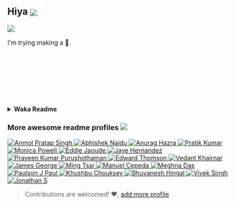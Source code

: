 ## Hiya <img align="center" src="https://media.giphy.com/media/1fhj2FW0661V3Nb2Me/giphy.gif" width="50">
<div style="display:inline-block">
  <a href="https://github.com/anuraghazra/github-readme-stats#customization">
    <img align="left" src="https://github-readme-stats.vercel.app/api?username=ming-tsai&show_icons=true&theme=buefy&hide_border=true" />
  </a>
  <br />

  I'm trying making a 🤖.
  <br />
  <br />
  <br />
  <br />
  <br />
  <br />
  <br />
  <br />
</div>

<details><summary><strong>Waka Readme</strong></summary>

<!--START_SECTION:waka-->
![Profile Views](http://img.shields.io/badge/Profile%20Views-95-blue)

**🐱 My Github Data** 

> 🏆 146 Contributions in the Year 2021
 > 
> 📦 22.8 kB Used in Github's Storage 
 > 
> 💼 Opted to Hire
 > 
> 📜 33 Public Repositories 
 > 
> 🔑 2 Private Repositories  
 > 
**I'm an Early 🐤** 

```text
🌞 Morning    145 commits    █████░░░░░░░░░░░░░░░░░░░░   23.31% 
🌆 Daytime    225 commits    █████████░░░░░░░░░░░░░░░░   36.17% 
🌃 Evening    251 commits    ██████████░░░░░░░░░░░░░░░   40.35% 
🌙 Night      1 commits      ░░░░░░░░░░░░░░░░░░░░░░░░░   0.16%

```
📅 **I'm Most Productive on Sunday** 

```text
Monday       68 commits     ██░░░░░░░░░░░░░░░░░░░░░░░   10.93% 
Tuesday      72 commits     ███░░░░░░░░░░░░░░░░░░░░░░   11.58% 
Wednesday    60 commits     ██░░░░░░░░░░░░░░░░░░░░░░░   9.65% 
Thursday     93 commits     ███░░░░░░░░░░░░░░░░░░░░░░   14.95% 
Friday       80 commits     ███░░░░░░░░░░░░░░░░░░░░░░   12.86% 
Saturday     76 commits     ███░░░░░░░░░░░░░░░░░░░░░░   12.22% 
Sunday       173 commits    ███████░░░░░░░░░░░░░░░░░░   27.81%

```


📊 **This Week I Spent My Time On** 

```text
⌚︎ Time Zone: America/La_Paz

💬 Programming Languages: 
No Activity Tracked This Week

🔥 Editors: 
No Activity Tracked This Week

```

**I Mostly Code in TypeScript** 

```text
TypeScript               7 repos             █████████░░░░░░░░░░░░░░░░   38.89% 
Java                     5 repos             ███████░░░░░░░░░░░░░░░░░░   27.78% 
C#                       3 repos             ████░░░░░░░░░░░░░░░░░░░░░   16.67% 
Vue                      2 repos             ██░░░░░░░░░░░░░░░░░░░░░░░   11.11% 
Jupyter Notebook         1 repo              █░░░░░░░░░░░░░░░░░░░░░░░░   5.56%

```


**Timeline**

![Chart not found](https://raw.githubusercontent.com/ming-tsai/ming-tsai/master/charts/bar_graph.png) 


<!--END_SECTION:waka-->

</details>

### More awesome readme profiles <img align="top" src="https://media.giphy.com/media/1ZDCwrqow6vioQX4Yi/giphy.gif" width="30">
<!--awesome-profiles:start-->
<a href="https://github.com/anmol098">
    <img src="https://avatars.githubusercontent.com/u/15426564?u=d8328dd0939070360893b3a955f50eb8fd8ac144&v=4" alt="Anmol Pratap Singh" width="60px" height="60px">
</a>
<a href="https://github.com/abhisheknaiidu">
    <img src="https://avatars.githubusercontent.com/u/55599878?u=20125265c87bbeb0801d57796ccaaed48fc08706&v=4" alt="Abhishek Naidu" width="60px" height="60px">
</a>
<a href="https://github.com/anuraghazra">
    <img src="https://avatars.githubusercontent.com/u/35374649?u=1d031ad477ef5f38e1e4ea5474ba5fc29bcbeab9&v=4" alt="Anurag Hazra" width="60px" height="60px">
</a>
<a href="https://github.com/pr2tik1">
    <img src="https://avatars.githubusercontent.com/u/34391513?u=e0f8dde92fae468403a53d3b1dcd960d366bbeff&v=4" alt="Pratik Kumar" width="60px" height="60px">
</a>
<a href="https://github.com/M0nica">
    <img src="https://avatars.githubusercontent.com/u/6998954?u=f96fc82764933cefbd15322eca1d4581666325c7&v=4" alt="Monica Powell" width="60px" height="60px">
</a>
<a href="https://github.com/eddiejaoude">
    <img src="https://avatars.githubusercontent.com/u/624760?v=4" alt="Eddie Jaoude" width="60px" height="60px">
</a>
<a href="https://github.com/jayehernandez">
    <img src="https://avatars.githubusercontent.com/u/13959651?u=7c7e8c32a1b6c838daca2b689376539288a8572a&v=4" alt="Jaye Hernandez" width="60px" height="60px">
</a>
<a href="https://github.com/praveenscience">
    <img src="https://avatars.githubusercontent.com/u/1830380?u=74697d8b1cbf3e16adec7b411369afbd53ce4864&v=4" alt="Praveen Kumar Purushothaman" width="60px" height="60px">
</a>
<a href="https://github.com/ethomson">
    <img src="https://avatars.githubusercontent.com/u/1130014?u=baab4900e651b50553a049146167b9e6b66a8a45&v=4" alt="Edward Thomson" width="60px" height="60px">
</a>
<a href="https://github.com/VedantKhairnar">
    <img src="https://avatars.githubusercontent.com/u/42309779?u=0756e1c5b65c5e40ec0a4120081a56e97611f460&v=4" alt="Vedant Khairnar" width="60px" height="60px">
</a>
<a href="https://github.com/jamesgeorge007">
    <img src="https://avatars.githubusercontent.com/u/25279263?u=4b3389d9cd2e2aa0eab21899cb7e5746a4889e31&v=4" alt="James George" width="60px" height="60px">
</a>
<a href="https://github.com/ming-tsai">
    <img src="https://avatars.githubusercontent.com/u/37890026?u=43559caf43dedba5fb5df816788153b4d2e00f7f&v=4" alt="Ming Tsai" width="60px" height="60px">
</a>
<a href="https://github.com/mecm1993">
    <img src="https://avatars.githubusercontent.com/u/8043309?v=4" alt="Manuel Cepeda" width="60px" height="60px">
</a>
<a href="https://github.com/Meghna-DAS">
    <img src="https://avatars.githubusercontent.com/u/55181652?v=4" alt="Meghna Das" width="60px" height="60px">
</a>
<a href="https://github.com/paulsonjpaul">
    <img src="https://avatars.githubusercontent.com/u/73777251?u=1ef1d028c0505b34dd18dd23b576085689b29670&v=4" alt="Paulson J Paul" width="60px" height="60px">
</a>
<a href="https://github.com/ChoukseyKhushbu">
    <img src="https://avatars.githubusercontent.com/u/48558044?u=e5b8301423907004b7b020fccd5cf284eb78fa59&v=4" alt="Khushbu Chouksey" width="60px" height="60px">
</a>
<a href="https://github.com/BhuvaneshHingal">
    <img src="https://avatars.githubusercontent.com/u/58567847?u=e4a0232ccef2dd7f9a6aad395f4945d9b9e0002e&v=4" alt="Bhuvanesh Hingal" width="60px" height="60px">
</a>
<a href="https://github.com/vivmost">
    <img src="https://avatars.githubusercontent.com/u/58110469?u=924559a3040e7ad0c16f3ce3e148644f6034ff35&v=4" alt="Vivek Singh" width="60px" height="60px">
</a>
<a href="https://github.com/TGTGamer">
    <img src="https://avatars.githubusercontent.com/u/11413796?v=4" alt="Jonathan S" width="60px" height="60px">
</a>

<!--awesome-profiles:end-->
<br />

> Contributions are welcomed! ❤, [add more profile](https://github.com/ming-tsai/ming-tsai/edit/master/src/data/users.ts)
